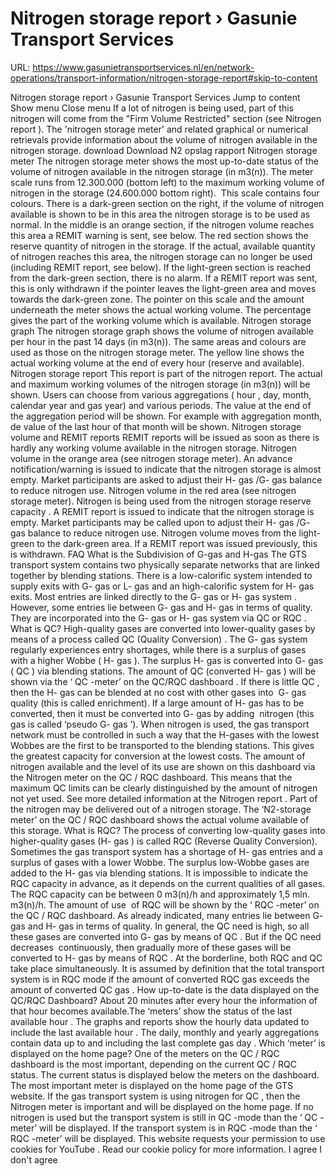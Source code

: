# Nitrogen storage report › Gasunie Transport Services

URL: https://www.gasunietransportservices.nl/en/network-operations/transport-information/nitrogen-storage-report#skip-to-content

Nitrogen storage report › Gasunie Transport Services
Jump to content
Show menu
Close menu
If a lot of nitrogen is being used, part of this nitrogen will come from the "Firm Volume Restricted" section (see
Nitrogen report
). The 'nitrogen storage meter' and related graphical or numerical retrievals provide information about the volume of nitrogen available in the nitrogen storage.
download
Download N2 opslag rapport
Nitrogen storage meter
The nitrogen storage meter shows the most up-to-date status of the volume of nitrogen available in the nitrogen storage (in m3(n)). The meter scale runs from 12.300.000 (bottom left) to the maximum working volume of nitrogen in the storage (24.600.000 bottom right).  This scale contains four colours. There is a dark-green section on the right, if the volume of nitrogen available is shown to be in this area the nitrogen storage is to be used as normal. In the middle is an orange section, if the nitrogen volume reaches this area a REMIT warning is sent, see below. The red section shows the reserve quantity of nitrogen in the storage. If the actual, available quantity of nitrogen reaches this area, the nitrogen storage can no longer be used (including REMIT report, see below). If the light-green section is reached from the dark-green section, there is no alarm. If a REMIT report was sent, this is only withdrawn if the pointer leaves the light-green area and moves towards the dark-green zone. The pointer on this scale and the amount underneath the meter shows the actual working volume. The percentage gives the part of the working volume which is available.
Nitrogen storage graph
The nitrogen storage graph shows the volume of nitrogen available per
hour
in the past 14 days (in m3(n)). The same areas and colours are used as those on the nitrogen storage meter. The yellow line shows the actual working volume at the end of every
hour
(reserve and available).
Nitrogen storage report
This report is part of the nitrogen report. The actual and maximum working volumes of the nitrogen storage (in m3(n)) will be shown. Users can choose from various aggregations (
hour
, day, month, calendar year and
gas
year) and various periods. The value at the end of the aggregation period will be shown. For example with aggregation month, de value of the last
hour
of that month will be shown.
Nitrogen storage volume and REMIT reports
REMIT reports
will be issued as soon as there is hardly any working volume available in the nitrogen storage.
Nitrogen      volume in the orange area (see nitrogen storage meter). An advance      notification/warning is issued to indicate that the nitrogen storage is      almost empty. Market participants are asked to adjust their H-
gas
/G-
gas
balance to reduce nitrogen use.
Nitrogen      volume in the red area (see nitrogen storage meter). Nitrogen is      being used from the nitrogen storage reserve
capacity
. A REMIT report      is issued to indicate that the nitrogen storage is empty. Market      participants may be called upon to adjust their H-
gas
/G-
gas
balance to      reduce nitrogen use.
Nitrogen      volume moves from the light-green to the dark-green area. If a REMIT      report was issued previously, this is withdrawn.
FAQ
What is the Subdivision of G-gas and H-gas
The
GTS
transport
system
contains two physically separate networks that are linked together by blending stations. There is a low-calorific
system
intended to
supply
exits with G-
gas
or L-
gas
and an high-calorific
system
for H-
gas
exits.
Most entries are linked directly to the G-
gas
or H-
gas
system
. However, some entries lie between G-
gas
and H-
gas
in terms of quality. They are incorporated into the G-
gas
or H-
gas
system
via
QC
or
RQC
.
What is QC?
High-quality gases are converted into lower-quality gases by means of a process called
QC
(Quality Conversion)
.
The G-
gas
system
regularly experiences entry shortages, while there is a surplus of gases with a higher Wobbe ( H-
gas
). The surplus H-
gas
is converted into G-
gas
(
QC
) via blending stations. The amount of
QC
(converted H-
gas
) will be shown via the ‘
QC
-meter’ on the
QC/RQC dashboard
. If there is little
QC
, then the H-
gas
can be blended at no cost with other gases into  G-
gas quality
(this is called enrichment). If a large amount of H-
gas
has to be converted, then it must be converted into G-
gas
by adding  nitrogen (this
gas
is called ‘pseudo G-
gas
’).
When nitrogen is used, the
gas
transport network must be controlled in such a way that the H-gases with the lowest Wobbes are the first to be transported to the blending stations. This gives the greatest
capacity
for conversion at the lowest costs.
The amount of nitrogen available and the level of its use are shown on this dashboard via the Nitrogen meter on the
QC
/
RQC
dashboard. This means that the maximum
QC
limits can be clearly distinguished by the amount of nitrogen not yet used. See more detailed information at the
Nitrogen report
.
Part of the nitrogen may be delivered out of a nitrogen storage. The ‘N2-storage meter’ on the
QC
/
RQC
dashboard shows the actual volume available of this storage.
What is RQC?
The process of converting low-quality gases into higher-quality gases (H-
gas
) is called
RQC
(Reverse Quality Conversion).
Sometimes the
gas
transport
system
has a shortage of H-
gas
entries and a surplus of gases with a lower Wobbe. The surplus low-Wobbe gases are added to the H-
gas
via blending stations.
It is impossible to indicate the
RQC
capacity
in advance, as it depends on the current qualities of all gases. The
RQC
capacity
can be between 0 m3(n)/h and approximately 1,5 mln. m3(n)/h. The amount of use  of
RQC
will be shown by the ‘
RQC
-meter’ on the
QC
/
RQC
dashboard.
As already indicated, many entries lie between G-
gas
and H-
gas
in terms of quality. In general, the
QC
need is high, so all these gases are converted into G-
gas
by means of
QC
. But if the
QC
need decreases  continuously, then gradually more of these gases will be converted to H-
gas
by means of
RQC
. At the borderline, both
RQC
and
QC
take place simultaneously. It is assumed by definition that the total transport
system
is in
RQC
mode if the amount of converted
RQC
gas
exceeds the amount of converted
QC
gas
.
How up-to-date is the data displayed on the QC/RQC Dashboard?
About 20 minutes after every
hour
the information of that
hour
becomes available.The ‘meters’ show the status of the last available
hour
. The graphs and reports show the hourly data updated to include the last available
hour
. The daily, monthly and yearly aggregations contain data up to and including the last complete
gas day
.
Which ‘meter’ is displayed on the home page?
One of the meters on the
QC
/
RQC
dashboard is the most important, depending on the current
QC
/
RQC
status. The current status is displayed below the meters on the dashboard. The most important meter is displayed on the home page of the
GTS
website.
If the
gas
transport
system
is using nitrogen for
QC
, then the Nitrogen meter is important and will be displayed on the home page. If no nitrogen is used but the transport
system
is still in
QC
-mode than the ‘
QC
-meter’ will be displayed. If the transport
system
is in
RQC
-mode than the ‘
RQC
-meter’ will be displayed.
This website requests your permission to use cookies for
YouTube
. Read our
cookie policy
for more information.
I agree
I don't agree